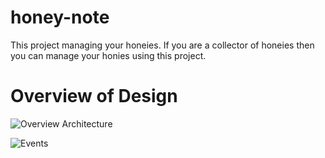 # honey-note

This project managing your honeies. If you are a collector of honeies then you can manage your honies using this project.

# Overview of Design

![Overview Architecture](https://github.com/user-attachments/assets/330b914e-1d96-48c4-8480-9a4e344c53a8)

![Events](https://github.com/user-attachments/assets/fb8d6349-a483-4388-942c-7e41c75982bf)
